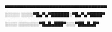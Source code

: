 
▄▄▄▄▄▄▄▄▄▄▄▄▄▄▄▄▄▄▄▄▄▄▄▄▄▄▄▄▄▄▄▄▄▄

░░░░░ ░░░░▀█▄▀▄▀██████░▀█▄▀▄▀████▀

░░░░ ░░░░░░░▀█▄█▄███▀░░░▀██▄█▄█▀﻿
